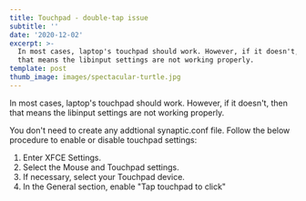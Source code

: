 ```yaml
---
title: Touchpad - double-tap issue
subtitle: ''
date: '2020-12-02'
excerpt: >-
  In most cases, laptop's touchpad should work. However, if it doesn't, then
  that means the libinput settings are not working properly.
template: post
thumb_image: images/spectacular-turtle.jpg
---
```

In most cases, laptop's touchpad should work. However, if it doesn't, then that means the libinput settings are not working properly.

You don't need to create any addtional synaptic.conf file. Follow the below procedure to enable or disable touchpad settings:

1. Enter XFCE Settings.
2. Select the Mouse and Touchpad settings.
3. If necessary, select your Touchpad device.
4. In the General section, enable "Tap touchpad to click"